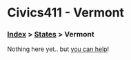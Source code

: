 # Civics411 - Vermont

### [Index](../../README.md) > [States](../) > Vermont

Nothing here yet.. but [you can help](../../CONTRIBUTING.md)!
